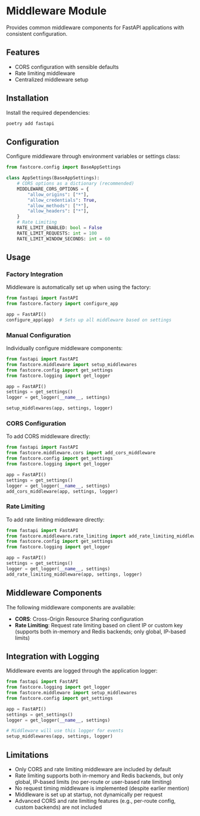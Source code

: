 # Middleware Module

Provides common middleware components for FastAPI applications with consistent configuration.

## Features

- CORS configuration with sensible defaults
- Rate limiting middleware
- Centralized middleware setup

## Installation

Install the required dependencies:

```bash
poetry add fastapi
```

## Configuration

Configure middleware through environment variables or settings class:

```python
from fastcore.config import BaseAppSettings

class AppSettings(BaseAppSettings):
    # CORS options as a dictionary (recommended)
    MIDDLEWARE_CORS_OPTIONS = {
        "allow_origins": ["*"],
        "allow_credentials": True,
        "allow_methods": ["*"],
        "allow_headers": ["*"],
    }
    # Rate Limiting
    RATE_LIMIT_ENABLED: bool = False
    RATE_LIMIT_REQUESTS: int = 100
    RATE_LIMIT_WINDOW_SECONDS: int = 60
```

## Usage

### Factory Integration

Middleware is automatically set up when using the factory:

```python
from fastapi import FastAPI
from fastcore.factory import configure_app

app = FastAPI()
configure_app(app)  # Sets up all middleware based on settings
```

### Manual Configuration

Individually configure middleware components:

```python
from fastapi import FastAPI
from fastcore.middleware import setup_middlewares
from fastcore.config import get_settings
from fastcore.logging import get_logger

app = FastAPI()
settings = get_settings()
logger = get_logger(__name__, settings)

setup_middlewares(app, settings, logger)
```

### CORS Configuration

To add CORS middleware directly:

```python
from fastapi import FastAPI
from fastcore.middleware.cors import add_cors_middleware
from fastcore.config import get_settings
from fastcore.logging import get_logger

app = FastAPI()
settings = get_settings()
logger = get_logger(__name__, settings)
add_cors_middleware(app, settings, logger)
```

### Rate Limiting

To add rate limiting middleware directly:

```python
from fastapi import FastAPI
from fastcore.middleware.rate_limiting import add_rate_limiting_middleware
from fastcore.config import get_settings
from fastcore.logging import get_logger

app = FastAPI()
settings = get_settings()
logger = get_logger(__name__, settings)
add_rate_limiting_middleware(app, settings, logger)
```

## Middleware Components

The following middleware components are available:

- **CORS**: Cross-Origin Resource Sharing configuration
- **Rate Limiting**: Request rate limiting based on client IP or custom key (supports both in-memory and Redis backends; only global, IP-based limits)

## Integration with Logging

Middleware events are logged through the application logger:

```python
from fastapi import FastAPI
from fastcore.logging import get_logger
from fastcore.middleware import setup_middlewares
from fastcore.config import get_settings

app = FastAPI()
settings = get_settings()
logger = get_logger(__name__, settings)

# Middleware will use this logger for events
setup_middlewares(app, settings, logger)
```

## Limitations

- Only CORS and rate limiting middleware are included by default
- Rate limiting supports both in-memory and Redis backends, but only global, IP-based limits (no per-route or user-based rate limiting)
- No request timing middleware is implemented (despite earlier mention)
- Middleware is set up at startup, not dynamically per request
- Advanced CORS and rate limiting features (e.g., per-route config, custom backends) are not included
